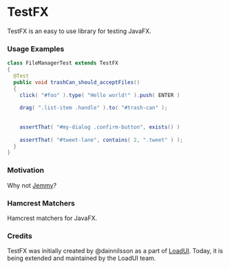 TestFX
======

TestFX is an easy to use library for testing JavaFX.

### Usage Examples

```java
class FileManagerTest extends TestFX
{
  @Test
  public void trashCan_should_acceptFiles()
  {
    click( "#foo" ).type( "Hello world!" ).push( ENTER )
  
    drag( ".list-item .handle" ).to( "#trash-can" );
    
  
    assertThat( "#my-dialog .confirm-button", exists() )
  
    assertThat( "#tweet-lane", contains( 2, ".tweet" ) );
  }
}
```

### Motivation
Why not [Jemmy][1]? 

### Hamcrest Matchers
Hamcrest matchers for JavaFX.


### Credits
TestFX was initially created by @dainnilsson as a part of [LoadUI][2]. Today, it is being extended
and maintained by the LoadUI team.

[1]: https://jemmy.java.net/              "Jemmy website"
[2]: https://github.com/SmartBear/loadui  "LoadUI project at Github"
